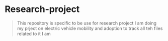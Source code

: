 # Research-project
>This repository is specific to be use for research project I am doing my prject on electric vehicle mobility and adoption to track all teh files related to it I am
